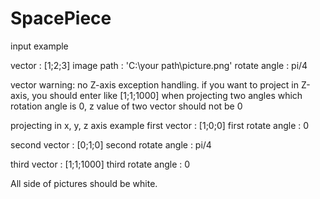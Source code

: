 # SpacePiece

input example

vector : [1;2;3]
image path : 'C:\your path\picture.png'
rotate angle : pi/4


vector warning: no Z-axis exception handling. if you want to project in Z-axis, you should enter like [1;1;1000]
when projecting two angles which rotation angle is 0, z value of two vector should not be 0

projecting in x, y, z axis example
first vector : [1;0;0]
first rotate angle : 0

second vector : [0;1;0]
second rotate angle : pi/4

third vector : [1;1;1000]
third rotate angle : 0

All side of pictures should be white.
